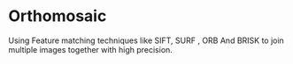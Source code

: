 # Orthomosaic
Using Feature matching techniques like SIFT, SURF , ORB And BRISK to join multiple images together with high precision.
